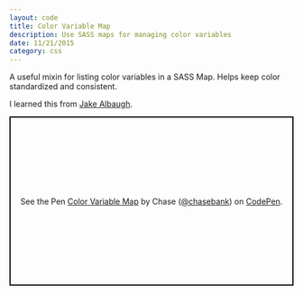 ```yaml
---
layout: code
title: Color Variable Map
description: Use SASS maps for managing color variables
date: 11/21/2015
category: css
---
```


A useful mixin for listing color variables in a SASS Map. Helps keep color standardized and consistent.

I learned this from [Jake Albaugh](http://codepen.io/jakealbaugh/post/using-sass-functions-to-access-complex-variable-maps).

<p class="codepen" data-height="300" data-theme-id="21051" data-default-tab="css" data-user="chasebank" data-slug-hash="oYZPvg" data-editable="true" style="height: 300px; box-sizing: border-box; display: flex; align-items: center; justify-content: center; border: 2px solid black; margin: 1em 0; padding: 1em;" data-pen-title="Color Variable Map">
  <span>See the Pen <a href="https://codepen.io/chasebank/pen/oYZPvg/">
  Color Variable Map</a> by Chase (<a href="https://codepen.io/chasebank">@chasebank</a>)
  on <a href="https://codepen.io">CodePen</a>.</span>
</p>
